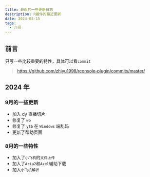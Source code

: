```yaml
---
title: 最近的一些更新日志
description: R插件的最近更新
date: 2024-08-15
tags:
  - 介绍
---
```


## 前言

只写一些比较重要的特性，具体可以看`commit`

> https://github.com/zhiyu1998/rconsole-plugin/commits/master/

## 2024 年

### 9月的一些更新

- 加入 dy 直播切片
- 修复了 `wb`
- 修复了 `ytb` 在 `Windows` 端乱码
- 更新了帮助页面

### 8月的一些特性

- 加入了`小飞机`的`文件上传`
- 加入了`Aria2`和`Axel`辅助下载
- 加入`小飞机解析`
